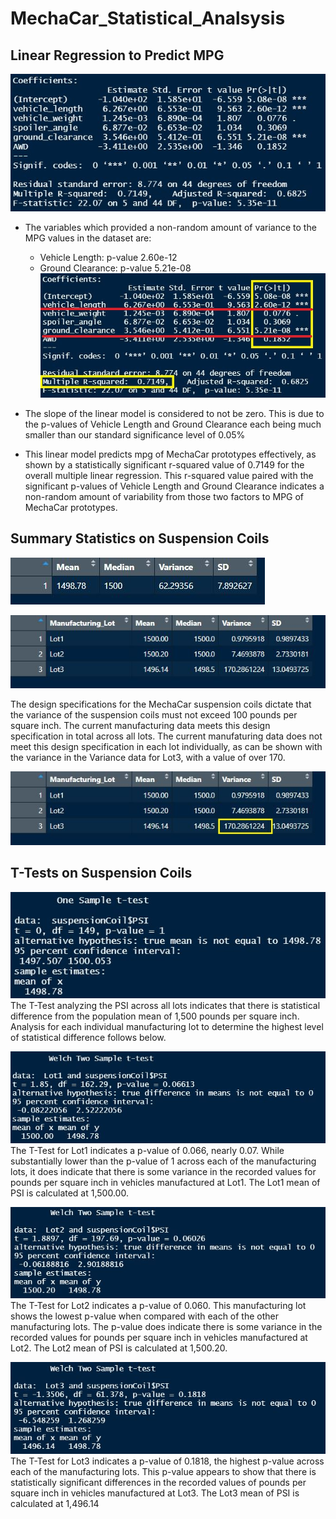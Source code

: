 # MechaCar_Statistical_Analsysis

## Linear Regression to Predict MPG

![Summary of Linear Regression](https://github.com/JorMerr/MechaCar_Statistical_Analsysis/blob/main/img/LinearRegressionSummary.JPG)

- The variables which provided a non-random amount of variance to the MPG values in the dataset are:
  - Vehicle Length: p-value 2.60e-12
  - Ground Clearance: p-value 5.21e-08
  ![Summary of Linear Regression Highlights](https://github.com/JorMerr/MechaCar_Statistical_Analsysis/blob/main/img/LinearRegressionSummary%20-%20Highlights.JPG)

- The slope of the linear model is considered to not be zero. This is due to the p-values of Vehicle Length and Ground Clearance each being much smaller than our standard significance level of 0.05%

- This linear model predicts mpg of MechaCar prototypes effectively, as shown by a statistically significant r-squared value of 0.7149 for the overall multiple linear regression. This r-squared value paired with the significant p-values of Vehicle Length and Ground Clearance indicates a non-random amount of variability from those two factors to MPG of MechaCar prototypes.

## Summary Statistics on Suspension Coils

![Total Summary of Suspension Coil Data](https://github.com/JorMerr/MechaCar_Statistical_Analsysis/blob/main/img/total_summary.JPG)

![Lot Summary of Suspension Coil Data](https://github.com/JorMerr/MechaCar_Statistical_Analsysis/blob/main/img/lot_summary.JPG)

The design specifications for the MechaCar suspension coils dictate that the variance of the suspension coils must not exceed 100 pounds per square inch. The current manufacturing data meets this design specification in total across all lots. The current manufaturing data does not meet this design specification in each lot individually, as can be shown with the variance in the Variance data for Lot3, with a value of over 170.

![Lot Summary Highlight of Lot3 Variance](https://github.com/JorMerr/MechaCar_Statistical_Analsysis/blob/main/img/lot_summary-Highlights.jpg)

## T-Tests on Suspension Coils
![T-Test across all manufacturing lots](https://github.com/JorMerr/MechaCar_Statistical_Analsysis/blob/main/img/t.test-total.JPG)
The T-Test analyzing the PSI across all lots indicates that there is statistical difference from the population mean of 1,500 pounds per square inch. Analysis for each individual manufacturing lot to determine the highest level of statistical difference follows below.

![T-Test for Lot1](https://github.com/JorMerr/MechaCar_Statistical_Analsysis/blob/main/img/t.test-Lot1.JPG)
The T-Test for Lot1 indicates a p-value of 0.066, nearly 0.07. While substantially lower than the p-value of 1 across each of the manufacturing lots, it does indicate that there is some variance in the recorded values for pounds per square inch in vehicles manufactured at Lot1. The Lot1 mean of PSI is calculated at 1,500.00.

![T-Test for Lot2](https://github.com/JorMerr/MechaCar_Statistical_Analsysis/blob/main/img/t.test-Lot2.JPG)
The T-Test for Lot2 indicates a p-value of 0.060. This manufacturing lot shows the lowest p-value when compared with each of the other manufacturing lots. The p-value does indicate there is some variance in the recorded values for pounds per square inch in vehicles manufactured at Lot2. The Lot2 mean of PSI is calculated at 1,500.20.

![T-Test for Lot3](https://github.com/JorMerr/MechaCar_Statistical_Analsysis/blob/main/img/t.test-Lot3.JPG)
The T-Test for Lot3 indicates a p-value of 0.1818, the highest p-value across each of the manufacturing lots. This p-value appears to show that there is statistically significant differences in the recorded values of pounds per square inch in vehicles manufactured at Lot3. The Lot3 mean of PSI is calculated at 1,496.14
